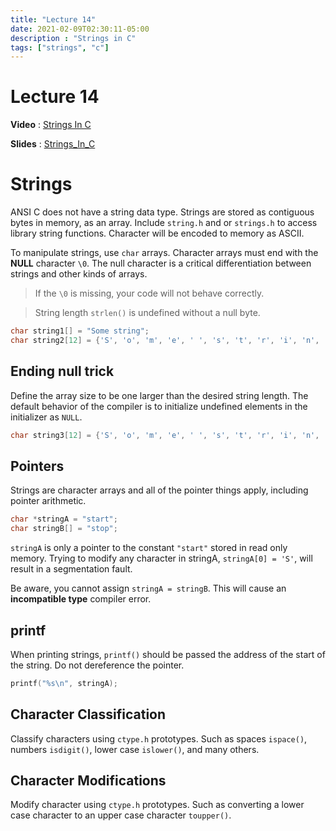 ```yaml
---
title: "Lecture 14"
date: 2021-02-09T02:30:11-05:00
description : "Strings in C"
tags: ["strings", "c"]
---
```


# Lecture 14
**Video** : [Strings In C](https://urldefense.com/v3/__https:/osu.zoom.us/rec/share/L-MbhY-DUc96mzoY7BhH58Go9D0euRmH1xN1WCIimE5ot5z0aFuO53Z6VPKy2vVw.3PwLXsmIRBf3Yjzg__;!!KGKeukY!jgKo13_VVjD40j7DbyNS3_YI9ORZBYN4Aj7urAT6Xp8HAmcs8SPmMsYocT35bXK3$)

**Slides** : [Strings_In_C](https://osu.instructure.com/courses/95904/files/folder/Class%20slides?preview=29393509)

# Strings
ANSI C does not have a string data type. Strings are stored as contiguous bytes in memory, as an array. Include `string.h` and or `strings.h` to access library string functions. Character will be encoded to memory as ASCII.

To manipulate strings, use `char` arrays. Character arrays must end with the **NULL** character `\0`. The null character is a critical differentiation between strings and other kinds of arrays.

> If the `\0` is missing, your code will not behave correctly.

> String length `strlen()` is undefined without a null byte.

``` c
char string1[] = "Some string";
char string2[12] = {'S', 'o', 'm', 'e', ' ', 's', 't', 'r', 'i', 'n', 'g', '\0'};
```

## Ending null trick
Define the array size to be one larger than the desired string length. The default behavior of the compiler is to initialize undefined elements in the initializer as `NULL`.
``` c
char string3[12] = {'S', 'o', 'm', 'e', ' ', 's', 't', 'r', 'i', 'n', 'g'};
```

## Pointers
Strings are character arrays and all of the pointer things apply, including pointer arithmetic.

``` c
char *stringA = "start";
char stringB[] = "stop";
```

`stringA` is only a pointer to the constant `"start"` stored in read only memory. Trying to modify any character in stringA, `stringA[0] = 'S'`, will result in a segmentation fault.

Be aware, you cannot assign `stringA = stringB`. This will cause an **incompatible type** compiler error.

## printf
When printing strings, `printf()` should be passed the address of the start of the string. Do not dereference the pointer.

``` c
printf("%s\n", stringA);
```

## Character Classification
Classify characters using `ctype.h` prototypes. Such as spaces `ispace()`, numbers `isdigit()`, lower case `islower()`, and many others.

## Character Modifications
Modify character using `ctype.h` prototypes. Such as converting a lower case character to an upper case character `toupper()`.